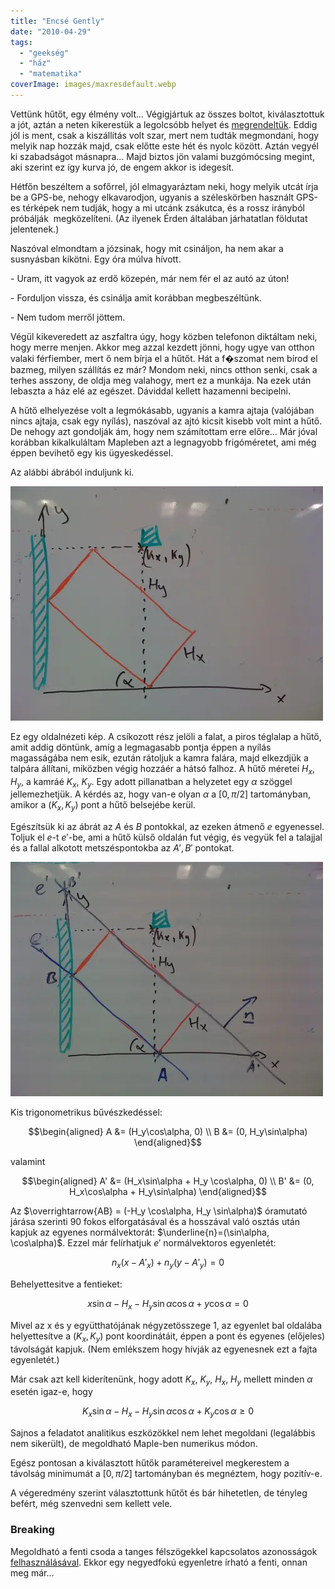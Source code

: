 ```yaml
---
title: "Encsé Gently"
date: "2010-04-29"
tags: 
  - "geekség"
  - "ház"
  - "matematika"
coverImage: images/maxresdefault.webp
---
```


Vettünk hűtőt, egy élmény volt... Végigjártuk az összes boltot, kiválasztottuk a jót, aztán a neten kikerestük a legolcsóbb helyet és [megrendeltük](http://konyhabolt.hu). Eddig jól is ment, csak a kiszállítás volt szar, mert nem tudták megmondani, hogy melyik nap hozzák majd, csak előtte este hét és nyolc között. Aztán vegyél ki szabadságot másnapra... Majd biztos jön valami buzgómócsing megint, aki szerint ez így kurva jó, de engem akkor is idegesít.

Hétfőn beszéltem a sofőrrel, jól elmagyaráztam neki, hogy melyik utcát írja be a GPS-be, nehogy elkavarodjon, ugyanis a széleskörben használt GPS-es térképek nem tudják, hogy a mi utcánk zsákutca, és a rossz irányból próbálják  megközelíteni. (Az ilyenek Érden általában járhatatlan földutat jelentenek.)

Naszóval elmondtam a józsinak, hogy mit csináljon, ha nem akar a susnyásban kikötni. Egy óra múlva hívott.

\- Uram, itt vagyok az erdő közepén, már nem fér el az autó az úton!

\- Forduljon vissza, és csinálja amit korábban megbeszéltünk.

\- Nem tudom merről jöttem.

Végül kikeveredett az aszfaltra úgy, hogy közben telefonon diktáltam neki, hogy merre menjen. Akkor meg azzal kezdett jönni, hogy ugye van otthon valaki férfiember, mert ő nem bírja el a hűtőt. Hát a f�szomat nem bírod el bazmeg, milyen szállítás ez már? Mondom neki, nincs otthon senki, csak a terhes asszony, de oldja meg valahogy, mert ez a munkája. Na ezek után lebaszta a ház elé az egészet. Dáviddal kellett hazamenni becipelni.

A hűtő elhelyezése volt a legmókásabb, ugyanis a kamra ajtaja (valójában nincs ajtaja, csak egy nyílás), naszóval az ajtó kicsit kisebb volt mint a hűtő. De nehogy azt gondolják ám, hogy nem számítottam erre előre... Már jóval korábban kikalkuláltam Mapleben azt a legnagyobb frigóméretet, ami még éppen bevihető egy kis ügyeskedéssel.

Az alábbi ábrából induljunk ki.

![IMG_050711](images/IMG_050711-500x375.webp)

Ez egy oldalnézeti kép. A csíkozott rész jelöli a falat, a piros téglalap a hűtő, amit addig döntünk, amíg a legmagasabb pontja éppen a nyílás magasságába nem esik, ezután rátoljuk a kamra falára, majd elkezdjük a talpára állítani, miközben végig hozzáér a hátsó falhoz. A hűtő méretei $H_x$, $H_y$, a kamráé $K_x$, $K_y$. Egy adott pillanatban a helyzetet egy $\alpha$ szöggel jellemezhetjük. A kérdés az, hogy van-e olyan $\alpha$ a $[0,\pi/2]$ tartományban, amikor a $(K_x, K_y)$ pont a hűtő belsejébe kerül.

Egészítsük ki az ábrát az $A$ és $B$ pontokkal, az ezeken átmenő $e$ egyenessel. Toljuk el $e$-t $e'$-be, ami a hűtő külső oldalán fut végig, és vegyük fel a talajjal és a fallal alkotott metszéspontokba az $A', B'$ pontokat.

![IMG_05081](images/IMG_05081-500x375.webp)

Kis trigonometrikus bűvészkedéssel:

$$\begin{aligned}
   A &= (H_y\cos\alpha, 0) \\
   B &= (0, H_y\sin\alpha)
\end{aligned}$$

valamint

$$\begin{aligned}
   A' &= (H_x\sin\alpha + H_y \cos\alpha, 0) \\
   B' &= (0, H_x\cos\alpha + H_y\sin\alpha)
\end{aligned}$$

Az $\overrightarrow{AB} = (-H_y \cos\alpha, H_y \sin\alpha)$ óramutató járása szerinti 90 fokos elforgatásával és a hosszával való osztás után kapjuk az egyenes normálvektorát: $\underline{n}=(\sin\alpha, \cos\alpha)$. Ezzel már felírhatjuk $e'$ normálvektoros egyenletét:

$$ n_x(x-A'_x)+n_y(y-A'_y) = 0 $$

Behelyettesitve a fentieket:

$$\tag{e'} x\sin\alpha-H_x-H_y\sin\alpha \cos\alpha + y\cos\alpha=0$$

Mivel az x és y együtthatójának négyzetösszege 1, az egyenlet bal oldalába helyettesítve a $(K_x, K_y)$ pont koordinátáit, éppen a pont és egyenes (előjeles) távolságát kapjuk. (Nem emlékszem hogy hívják az egyenesnek ezt a fajta egyenletét.)

Már csak azt kell kiderítenünk, hogy adott $K_x$, $K_y$, $H_x$, $H_y$ mellett minden $\alpha$ esetén igaz-e, hogy

$$K_x\sin\alpha-H_x-H_y\sin\alpha \cos\alpha + K_y\cos\alpha \geq 0$$

Sajnos a feladatot analitikus eszközökkel nem lehet megoldani (legalábbis nem sikerült), de megoldható Maple-ben numerikus módon.

Egész pontosan a kiválasztott hűtők paramétereivel megkerestem a távolság minimumát a $[0,\pi/2]$ tartományban és megnéztem, hogy pozitív-e.

A végeredmény szerint választottunk hűtőt és bár hihetetlen, de tényleg befért, még szenvedni sem kellett vele.

### Breaking

Megoldható a fenti csoda a tanges félszögekkel kapcsolatos azonosságok [felhasználásával](http://wj32.wordpress.com/2008/07/25/solving-simple-linear-trigonometric-equations-using-tangent-half-angle-formulae/). Ekkor egy negyedfokú egyenletre írható a fenti, onnan meg már...

